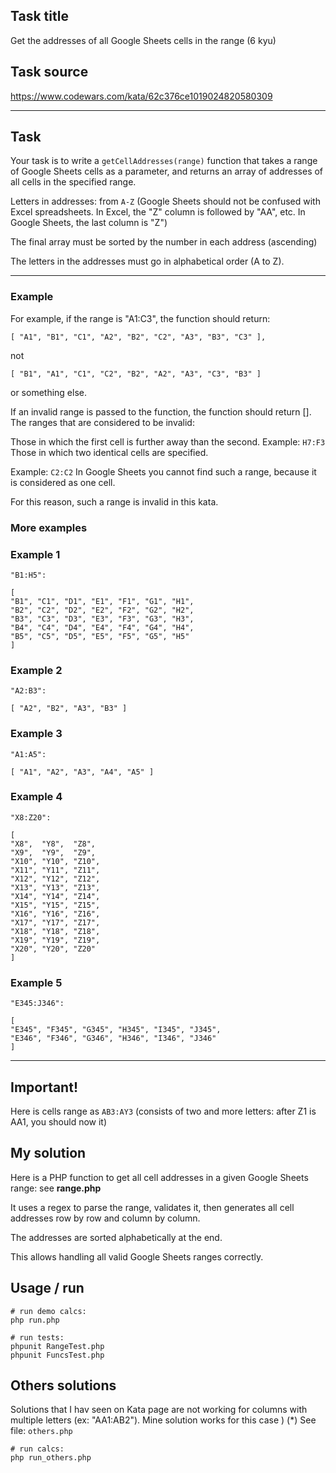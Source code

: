 ## Task title

Get the addresses of all Google Sheets cells in the range (6 kyu)

## Task source
https://www.codewars.com/kata/62c376ce1019024820580309

-----------------------

## Task
Your task is to write a ``getCellAddresses(range)`` 
function that takes a range of Google Sheets cells as a parameter,
and returns an array of addresses of all cells in the specified range.

Letters in addresses: from ``A-Z`` 
(Google Sheets should not be confused with Excel spreadsheets. 
In Excel, the "Z" column is followed by "AA", etc. 
In Google Sheets, the last column is "Z")

The final array must be sorted by the number 
in each address (ascending)

The letters in the addresses must go in alphabetical order (A to Z).

-----------------------

### Example
For example, if the range is "A1:C3", 
the function should return: 
```
[ "A1", "B1", "C1", "A2", "B2", "C2", "A3", "B3", "C3" ],
```
not 
```
[ "B1", "A1", "C1", "C2", "B2", "A2", "A3", "C3", "B3" ] 
```
or something else.

If an invalid range is passed to the function, 
the function should return [].
The ranges that are considered to be invalid:

Those in which the first cell is further away than the second.
Example: ``H7:F3``
Those in which two identical cells are specified.

Example: ``C2:C2``
In Google Sheets you cannot find such a range, 
because it is considered as one cell.

For this reason, such a range is invalid in this kata.

### More examples

### Example 1
```
"B1:H5":

[
"B1", "C1", "D1", "E1", "F1", "G1", "H1",
"B2", "C2", "D2", "E2", "F2", "G2", "H2",
"B3", "C3", "D3", "E3", "F3", "G3", "H3",
"B4", "C4", "D4", "E4", "F4", "G4", "H4",
"B5", "C5", "D5", "E5", "F5", "G5", "H5"
]
```

### Example 2
```
"A2:B3":

[ "A2", "B2", "A3", "B3" ]
```

### Example 3
```
"A1:A5":

[ "A1", "A2", "A3", "A4", "A5" ]
```

### Example 4
```
"X8:Z20":

[
"X8",  "Y8",  "Z8",  
"X9",  "Y9",  "Z9",  
"X10", "Y10", "Z10",
"X11", "Y11", "Z11",
"X12", "Y12", "Z12",
"X13", "Y13", "Z13",
"X14", "Y14", "Z14",
"X15", "Y15", "Z15",
"X16", "Y16", "Z16",
"X17", "Y17", "Z17",
"X18", "Y18", "Z18",
"X19", "Y19", "Z19",
"X20", "Y20", "Z20"
]
```

### Example 5
```
"E345:J346":

[
"E345", "F345", "G345", "H345", "I345", "J345",
"E346", "F346", "G346", "H346", "I346", "J346"
]
```
-----------------------

## Important!

Here is cells range as ``AB3:AY3``
(consists of two and more letters: after Z1 is AA1, you should now it)

## My solution

Here is a PHP function to get all cell addresses in a given Google Sheets range:
see **range.php**

It uses a regex to parse the range, validates it, 
then generates all cell addresses row by row and column by column.

The addresses are sorted alphabetically at the end.

This allows handling all valid Google Sheets ranges correctly.

## Usage / run
```
# run demo calcs:
php run.php

# run tests:
phpunit RangeTest.php
phpunit FuncsTest.php
```

## Others solutions
Solutions that I hav seen on Kata page are not working for columns with multiple letters 
(ex: "AA1:AB2"). Mine solution works for this case )
(*) See file: ``others.php``
```
# run calcs:
php run_others.php
```